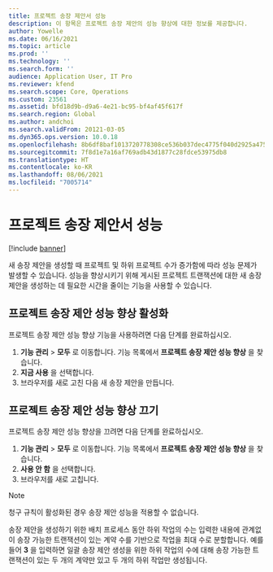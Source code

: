 ```yaml
---
title: 프로젝트 송장 제안서 성능
description: 이 항목은 프로젝트 송장 제안의 성능 향상에 대한 정보를 제공합니다.
author: Yowelle
ms.date: 06/16/2021
ms.topic: article
ms.prod: ''
ms.technology: ''
ms.search.form: ''
audience: Application User, IT Pro
ms.reviewer: kfend
ms.search.scope: Core, Operations
ms.custom: 23561
ms.assetid: bfd18d9b-d9a6-4e21-bc95-bf4af45f617f
ms.search.region: Global
ms.author: andchoi
ms.search.validFrom: 20121-03-05
ms.dyn365.ops.version: 10.0.18
ms.openlocfilehash: 8b6df8baf1013720778308ce536b037dec4775f040d2925a47508fb373900f81
ms.sourcegitcommit: 7f8d1e7a16af769adb43d1877c28fdce53975db8
ms.translationtype: HT
ms.contentlocale: ko-KR
ms.lasthandoff: 08/06/2021
ms.locfileid: "7005714"
---
```

# <a name="project-invoice-proposal-performance"></a>프로젝트 송장 제안서 성능

[!include [banner](../includes/banner.md)]

새 송장 제안을 생성할 때 프로젝트 및 하위 프로젝트 수가 증가함에 따라 성능 문제가 발생할 수 있습니다. 성능을 향상시키기 위해 게시된 프로젝트 트랜잭션에 대한 새 송장 제안을 생성하는 데 필요한 시간을 줄이는 기능을 사용할 수 있습니다.

## <a name="enable-project-invoice-proposal-performance-enhancement"></a>프로젝트 송장 제안 성능 향상 활성화
프로젝트 송장 제안 성능 향상 기능을 사용하려면 다음 단계를 완료하십시오.

1.  **기능 관리** > **모두** 로 이동합니다. 기능 목록에서 **프로젝트 송장 제안 성능 향상** 을 찾습니다.
2.  **지금 사용** 을 선택합니다.
3.  브라우저를 새로 고친 다음 새 송장 제안을 만듭니다.

## <a name="turn-off-project-invoice-proposal-performance-enhancement"></a>프로젝트 송장 제안 성능 향상 끄기
프로젝트 송장 제안 성능 향상을 끄려면 다음 단계를 완료하십시오.

1.  **기능 관리** > **모두** 로 이동합니다. 기능 목록에서 **프로젝트 송장 제안 성능 향상** 을 찾습니다.
2.  **사용 안 함** 을 선택합니다.
3.  브라우저를 새로 고칩니다.

> [!NOTE]
> 청구 규칙이 활성화된 경우 송장 제안 성능을 적용할 수 없습니다.
> 
> 송장 제안을 생성하기 위한 배치 프로세스 동안 하위 작업의 수는 입력한 내용에 관계없이 송장 가능한 트랜잭션이 있는 계약 수를 기반으로 작업을 최대 수로 분할합니다. 예를 들어 **3** 을 입력하면 일괄 송장 제안 생성을 위한 하위 작업의 수에 대해 송장 가능한 트랜잭션이 있는 두 개의 계약만 있고 두 개의 하위 작업만 생성됩니다.

